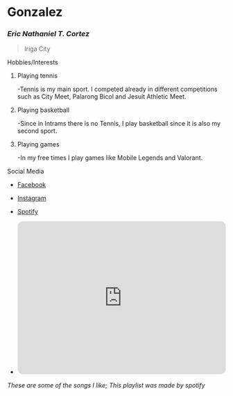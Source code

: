 # Gonzalez
### *Eric Nathaniel T. Cortez*
> Iriga City

Hobbies/Interests
1. Playing tennis
   
   -Tennis is my main sport. I competed already in different competitions such as City Meet, Palarong Bicol and Jesuit Athletic Meet.
2. Playing basketball
   
   -Since in Intrams there is no Tennis, I play basketball since it is also my second sport.
3. Playing games
   
   -In my free times I play games like Mobile Legends and Valorant.
   
Social Media
- [Facebook](https://www.facebook.com/ericnathaiel.cortez)
- [Instagram](https://www.instagram.com/rice_erc/)
- [Spotify](https://open.spotify.com/playlist/37i9dQZF1EQnqst5TRi17F)
  
- <iframe style="border-radius:12px" src="https://open.spotify.com/embed/playlist/37i9dQZF1EQnqst5TRi17F?utm_source=generator" width="100%" height="352" frameBorder="0" allowfullscreen="" allow="autoplay; clipboard-write; encrypted-media; fullscreen; picture-in-picture" loading="lazy"></iframe>
*These are some of the songs I like; This playlist was made by spotify*
